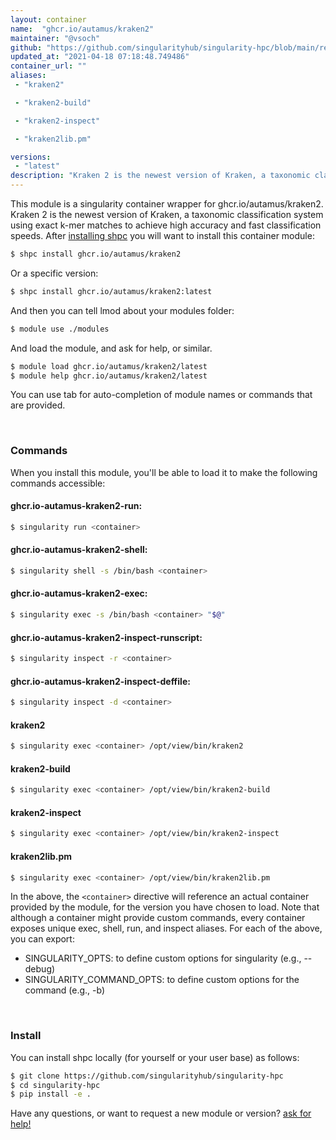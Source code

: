 ```yaml
---
layout: container
name:  "ghcr.io/autamus/kraken2"
maintainer: "@vsoch"
github: "https://github.com/singularityhub/singularity-hpc/blob/main/registry/ghcr.io/autamus/kraken2/container.yaml"
updated_at: "2021-04-18 07:18:48.749486"
container_url: ""
aliases:
 - "kraken2"

 - "kraken2-build"

 - "kraken2-inspect"

 - "kraken2lib.pm"

versions:
 - "latest"
description: "Kraken 2 is the newest version of Kraken, a taxonomic classification system using exact k-mer matches to achieve high accuracy and fast classification speeds."
---
```


This module is a singularity container wrapper for ghcr.io/autamus/kraken2.
Kraken 2 is the newest version of Kraken, a taxonomic classification system using exact k-mer matches to achieve high accuracy and fast classification speeds.
After [installing shpc](#install) you will want to install this container module:

```bash
$ shpc install ghcr.io/autamus/kraken2
```

Or a specific version:

```bash
$ shpc install ghcr.io/autamus/kraken2:latest
```

And then you can tell lmod about your modules folder:

```bash
$ module use ./modules
```

And load the module, and ask for help, or similar.

```bash
$ module load ghcr.io/autamus/kraken2/latest
$ module help ghcr.io/autamus/kraken2/latest
```

You can use tab for auto-completion of module names or commands that are provided.

<br>

### Commands

When you install this module, you'll be able to load it to make the following commands accessible:

#### ghcr.io-autamus-kraken2-run:

```bash
$ singularity run <container>
```

#### ghcr.io-autamus-kraken2-shell:

```bash
$ singularity shell -s /bin/bash <container>
```

#### ghcr.io-autamus-kraken2-exec:

```bash
$ singularity exec -s /bin/bash <container> "$@"
```

#### ghcr.io-autamus-kraken2-inspect-runscript:

```bash
$ singularity inspect -r <container>
```

#### ghcr.io-autamus-kraken2-inspect-deffile:

```bash
$ singularity inspect -d <container>
```


#### kraken2
       
```bash
$ singularity exec <container> /opt/view/bin/kraken2
```


#### kraken2-build
       
```bash
$ singularity exec <container> /opt/view/bin/kraken2-build
```


#### kraken2-inspect
       
```bash
$ singularity exec <container> /opt/view/bin/kraken2-inspect
```


#### kraken2lib.pm
       
```bash
$ singularity exec <container> /opt/view/bin/kraken2lib.pm
```



In the above, the `<container>` directive will reference an actual container provided
by the module, for the version you have chosen to load. Note that although a container
might provide custom commands, every container exposes unique exec, shell, run, and
inspect aliases. For each of the above, you can export:

 - SINGULARITY_OPTS: to define custom options for singularity (e.g., --debug)
 - SINGULARITY_COMMAND_OPTS: to define custom options for the command (e.g., -b)

<br>
  
### Install

You can install shpc locally (for yourself or your user base) as follows:

```bash
$ git clone https://github.com/singularityhub/singularity-hpc
$ cd singularity-hpc
$ pip install -e .
```

Have any questions, or want to request a new module or version? [ask for help!](https://github.com/singularityhub/singularity-hpc/issues)